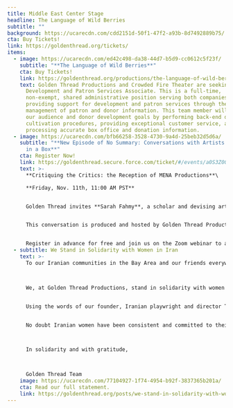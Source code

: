 ```yaml
---
title: Middle East Center Stage
headline: The Language of Wild Berries
subtitle: ""
background: https://ucarecdn.com/cdd2151d-50f1-47f2-a93b-8d7492889b75/
cta: Buy Tickets!
link: https://goldenthread.org/tickets/
items:
  - image: https://ucarecdn.com/ed42c498-da38-44d7-b5d9-cc0612c5f23f/
    subtitle: "**The Language of Wild Berries**"
    cta: Buy Tickets!
    link: https://goldenthread.org/productions/the-language-of-wild-berries-2022/
    text: Golden Thread Productions and Crowded Fire Theater are seeking a
      Development and Patron Services Associate. This is a full-time,
      non-exempt, shared administrative position serving both companies by
      providing support for development and patron services through the
      management of patron and donor information. This team member will foster
      our audience and donor development goals by performing back-end donor
      cultivation procedures, providing exceptional customer service, and
      processing accurate box office and donation information.
  - image: https://ucarecdn.com/bfb66258-3528-4730-9a4d-25beb32d5d6a/
    subtitle: "**New Episode of No Summary: Conversations with Artists Who Don't Fit
      in a Box**"
    cta: Register Now!
    link: https://goldenthread.secure.force.com/ticket/#/events/a0S3Z000007VG5xUAG
    text: >-
      **Critiquing the Critics: the Reception of MENA Productions**\

      **Friday, Nov. 11th, 11:00 AM PST**


      Golden Thread invites **Sarah Fahmy**, a scholar and devising artist to moderate a conversation on the reception of MENA productions in the U.S. today with **Kareem Fahmy**, a theatre director, playwright, and screenwriter, and **Malek Najjar**, a director, playwright, and scholar of Arab American and Middle-Eastern American theatre. When Middle Eastern North African stories are constantly subjected to the white gaze and are performed in front of a predominantly white-US audience, how do MENA creative teams grapple with an authentic representation of their artistry, languages, and cultures?


      This conversation is produced and hosted by Golden Thread Productions in collaboration with the MENATMA convening taking place at the Arab American National Museum, November 10-12, 2022. 


      Register in advance for free and join us on the Zoom webinar to ask your questions directly of the panelists!
  - subtitle: We Stand in Solidarity with Women in Iran
    text: >-
      To our Iranian communities in the Bay Area and our friends everywhere,



      We, at Golden Thread Productions, stand in solidarity with women who are fighting to assert their rights over their bodies, everywhere, from the U.S. to Iran. Consistent with our mission, we are committed to uplifting the voices of those fighting for justice and equality. 


      Using the words of our founder, Iranian playwright and director Torange Yeghiazarian, “Women are the backbone of our communities \[…] Women have been organizing and building communities for centuries. They may do it quietly but they are consistent and committed.” 


      No doubt Iranian women have been consistent and committed to their fight for equality but today they are fighting loudly and we must hear them. We are humbled by the fearless, powerful and peaceful acts of women cutting their hair and burning their scarves in public squares. May we all have their courage to do the acts of change we are committed to in our communities. Their bravery serves all of us, everywhere, and it’s a striking reminder that none of us are free until all of us are free.



      In solidarity and with gratitude, 



      Golden Thread Team
    image: https://ucarecdn.com/77104927-1f74-4954-b92f-3837365b201a/
    cta: Read our full statement.
    link: https://goldenthread.org/posts/we-stand-in-solidarity-with-women-in-iran/
---
```

